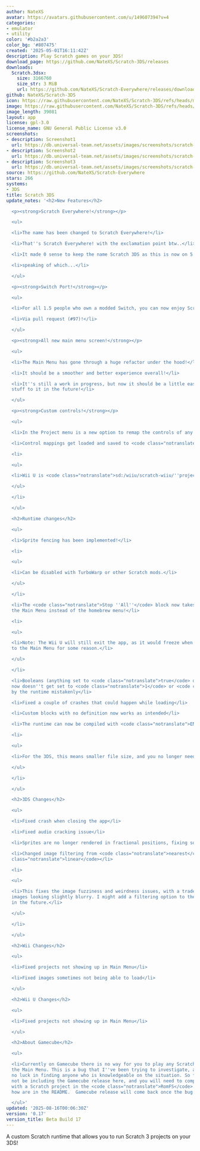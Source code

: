 ```yaml
---
author: NateXS
avatar: https://avatars.githubusercontent.com/u/149607394?v=4
categories:
- emulator
- utility
color: '#b2a2a3'
color_bg: '#807475'
created: '2025-05-01T16:11:42Z'
description: Play Scratch games on your 3DS!
download_page: https://github.com/NateXS/Scratch-3DS/releases
downloads:
  Scratch.3dsx:
    size: 3166760
    size_str: 3 MiB
    url: https://github.com/NateXS/Scratch-Everywhere/releases/download/0.17/Scratch.3dsx
github: NateXS/Scratch-3DS
icon: https://raw.githubusercontent.com/NateXS/Scratch-3DS/refs/heads/main/gfx/icon.png
image: https://raw.githubusercontent.com/NateXS/Scratch-3DS/refs/heads/main/gfx/logo.png
image_length: 39081
layout: app
license: gpl-3.0
license_name: GNU General Public License v3.0
screenshots:
- description: Screenshot1
  url: https://db.universal-team.net/assets/images/screenshots/scratch-3ds/screenshot1.png
- description: Screenshot2
  url: https://db.universal-team.net/assets/images/screenshots/scratch-3ds/screenshot2.png
- description: Screenshot3
  url: https://db.universal-team.net/assets/images/screenshots/scratch-3ds/screenshot3.png
source: https://github.com/NateXS/Scratch-Everywhere
stars: 266
systems:
- 3DS
title: Scratch 3DS
update_notes: '<h2>New Features</h2>

  <p><strong>Scratch Everywhere!</strong></p>

  <ul>

  <li>The name has been changed to Scratch Everywhere!</li>

  <li>That''s Scratch Everywhere! with the exclamation point btw..</li>

  <li>It made 0 sense to keep the name Scratch 3DS as this is now on 5 different platforms...</li>

  <li>speaking of which...</li>

  </ul>

  <p><strong>Switch Port!</strong></p>

  <ul>

  <li>For all 1.5 people who own a modded Switch, you can now enjoy Scratch games!</li>

  <li>Via pull request (#97)!</li>

  </ul>

  <p><strong>All new main menu screen!</strong></p>

  <ul>

  <li>The Main Menu has gone through a huge refactor under the hood!</li>

  <li>It should be a smoother and better experience overall!</li>

  <li>It''s still a work in progress, but now it should be a little easier to add
  stuff to it in the future!</li>

  </ul>

  <p><strong>Custom controls!</strong></p>

  <ul>

  <li>In the Project menu is a new option to remap the controls of any project!</li>

  <li>Control mappings get loaded and saved to <code class="notranslate">scratch-everywhere/''project_name''.json</code></li>

  <li>

  <ul>

  <li>Wii U is <code class="notranslate">sd:/wiiu/scratch-wiiu/''project_name.json''</code></li>

  </ul>

  </li>

  </ul>

  <h2>Runtime changes</h2>

  <ul>

  <li>Sprite fencing has been implemented!</li>

  <li>

  <ul>

  <li>Can be disabled with TurboWarp or other Scratch mods.</li>

  </ul>

  </li>

  <li>The <code class="notranslate">Stop ''All''</code> block now takes you back to
  the Main Menu instead of the homebrew menu!</li>

  <li>

  <ul>

  <li>Note: The Wii U will still exit the app, as it would freeze when going back
  to the Main Menu for some reason.</li>

  </ul>

  </li>

  <li>Booleans (anything set to <code class="notranslate">true</code> or <code class="notranslate">false</code>)
  now doesn''t get set to <code class="notranslate">1</code> or <code class="notranslate">0</code>
  by the runtime mistakenly</li>

  <li>Fixed a couple of crashes that could happen while loading</li>

  <li>Custom blocks with no definition now works as intended</li>

  <li>The runtime can now be compiled with <code class="notranslate">ENABLE_AUDIO=0</code>.</li>

  <li>

  <ul>

  <li>For the 3DS, this means smaller file size, and you no longer need SDL2 to compile.</li>

  </ul>

  </li>

  </ul>

  <h2>3DS Changes</h2>

  <ul>

  <li>Fixed crash when closing the app</li>

  <li>Fixed audio cracking issue</li>

  <li>Sprites are no longer rendered in fractional positions, fixing some image weirdness</li>

  <li>Changed image filtering from <code class="notranslate">nearest</code> to <code
  class="notranslate">linear</code></li>

  <li>

  <ul>

  <li>This fixes the image fuzziness and weirdness issues, with a tradeoff to some
  images looking slightly blurry. I might add a filtering option to the Main Menu
  in the future.</li>

  </ul>

  </li>

  </ul>

  <h2>Wii Changes</h2>

  <ul>

  <li>Fixed projects not showing up in Main Menu</li>

  <li>Fixed images sometimes not being able to load</li>

  </ul>

  <h2>Wii U Changes</h2>

  <ul>

  <li>Fixed projects not showing up in Main Menu</li>

  </ul>

  <h2>About Gamecube</h2>

  <ul>

  <li>Currently on Gamecube there is no way for you to play any Scratch projects using
  the Main Menu. This is a bug that I''ve been trying to investigate, and have had
  no luck in finding anyone who is knowledgeable on the situation. So for now, I will
  not be including the Gamecube release here, and you will need to compile it yourself
  with a Scratch project in the <code class="notranslate">RomFS</code>. Instructions
  how are in the README.  Gamecube release will come back once the bug has been fixed.</li>

  </ul>'
updated: '2025-08-16T00:06:30Z'
version: '0.17'
version_title: Beta Build 17
---
```

A custom Scratch runtime that allows you to run Scratch 3 projects on your 3DS!